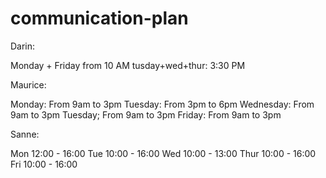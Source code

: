 # communication-plan

Darin:

Monday + Friday from 10 AM
tusday+wed+thur: 3:30 PM

Maurice:

Monday: From 9am to 3pm
Tuesday: From 3pm to 6pm
Wednesday: From 9am to 3pm
Tuesday; From 9am to 3pm
Friday: From 9am to 3pm

Sanne:

Mon 12:00 - 16:00
Tue 10:00 - 16:00
Wed 10:00 - 13:00
Thur 10:00 - 16:00
Fri 10:00 - 16:00
